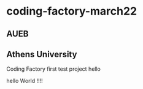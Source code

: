 # coding-factory-march22

## AUEB
## Athens University
Coding Factory first test project
hello

hello World
!!!!


